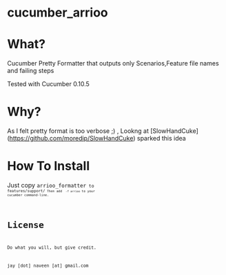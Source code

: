 cucumber_arrioo
===============


What?
====

Cucumber Pretty Formatter that outputs  only Scenarios,Feature file names and failing steps

Tested with Cucumber 0.10.5


Why?
====
As I felt pretty format is too verbose ;) , Lookng at [SlowHandCuke] (https://github.com/moredip/SlowHandCuke) sparked this idea



How To Install
==============

Just copy <code>arrioo_formatter<code> to <code>features/support/<code>
Then add <code> -f arrioo </code>to your cucumber command-line.



License
=========

Do what you will, but give credit.

jay [dot] naveen [at] gmail.com

